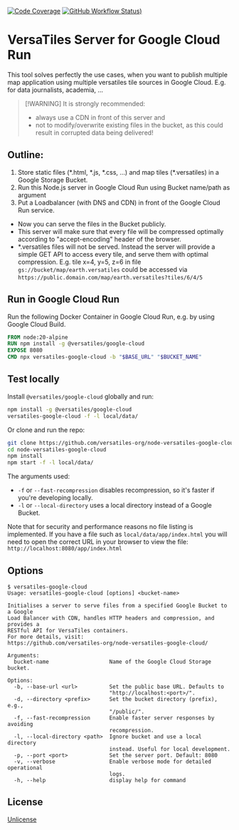 [![Code Coverage](https://codecov.io/gh/versatiles-org/node-versatiles-google-cloud/branch/main/graph/badge.svg?token=IDHAI13M0K)](https://codecov.io/gh/versatiles-org/node-versatiles-google-cloud)
[![GitHub Workflow Status)](https://img.shields.io/github/actions/workflow/status/versatiles-org/node-versatiles-google-cloud/ci.yml)](https://github.com/versatiles-org/node-versatiles-google-cloud/actions/workflows/ci.yml)

# VersaTiles Server for Google Cloud Run

This tool solves perfectly the use cases, when you want to publish multiple map application using multiple versatiles tile sources in Google Cloud.
E.g. for data journalists, academia, ...

> \[!WARNING]
> It is strongly recommended:
>
> * always use a CDN in front of this server and
> * not to modify/overwrite existing files in the bucket, as this could result in corrupted data being delivered!

## Outline:

1. Store static files (\*.html, \*.js, \*.css, …) and map tiles (\*.versatiles) in a Google Storage Bucket.
2. Run this Node.js server in Google Cloud Run using Bucket name/path as argument
3. Put a Loadbalancer (with DNS and CDN) in front of the Google Cloud Run service.

* Now you can serve the files in the Bucket publicly.
* This server will make sure that every file will be compressed optimally according to "accept-encoding" header of the browser.
* \*.versatiles files will not be served. Instead the server will provide a simple GET API to access every tile, and serve them with optimal compression. E.g. tile x=4, y=5, z=6 in file `gs://bucket/map/earth.versatiles` could be accessed via `https://public.domain.com/map/earth.versatiles?tiles/6/4/5`

## Run in Google Cloud Run

Run the following Docker Container in Google Cloud Run, e.g. by using Google Cloud Build.

```Dockerfile
FROM node:20-alpine
RUN npm install -g @versatiles/google-cloud
EXPOSE 8080
CMD npx versatiles-google-cloud -b "$BASE_URL" "$BUCKET_NAME"
```

## Test locally

Install `@versatiles/google-cloud` globally and run:

```bash
npm install -g @versatiles/google-cloud
versatiles-google-cloud -f -l local/data/
```

Or clone and run the repo:

```bash
git clone https://github.com/versatiles-org/node-versatiles-google-cloud.git
cd node-versatiles-google-cloud
npm install
npm start -f -l local/data/
```

The arguments used:

* `-f` or `--fast-recompression` disables recompression, so it's faster if you're developing locally.
* `-l` or `--local-directory` uses a local directory instead of a Google Bucket.

Note that for security and performance reasons no file listing is implemented. If you have a file such as `local/data/app/index.html` you will need to open the correct URL in your browser to view the file: `http://localhost:8080/app/index.html`

## Options

<!--- This chapter is generated automatically --->

```console
$ versatiles-google-cloud
Usage: versatiles-google-cloud [options] <bucket-name>

Initialises a server to serve files from a specified Google Bucket to a Google
Load Balancer with CDN, handles HTTP headers and compression, and provides a
RESTful API for VersaTiles containers.
For more details, visit:
https://github.com/versatiles-org/node-versatiles-google-cloud/

Arguments:
  bucket-name                   Name of the Google Cloud Storage bucket.

Options:
  -b, --base-url <url>          Set the public base URL. Defaults to
                                "http://localhost:<port>/".
  -d, --directory <prefix>      Set the bucket directory (prefix), e.g.,
                                "/public/".
  -f, --fast-recompression      Enable faster server responses by avoiding
                                recompression.
  -l, --local-directory <path>  Ignore bucket and use a local directory
                                instead. Useful for local development.
  -p, --port <port>             Set the server port. Default: 8080
  -v, --verbose                 Enable verbose mode for detailed operational
                                logs.
  -h, --help                    display help for command
```

## License

[Unlicense](./LICENSE.md)
